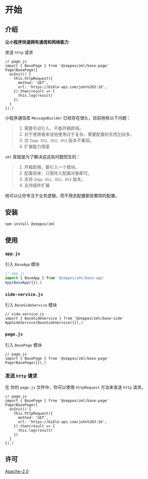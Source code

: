# 开始

## 介绍

**让小程序快速拥有通信和网络能力**

发送 `http` 请求
```js{5-10}
// page.js
import { BasePage } from '@zeppos/zml/base-page'
Page(BasePage({
  onInit() {
    this.httpRequest({
      method: 'GET',
      url: 'https://bible-api.com/john%203:16',
    }).then(result => {
      this.log(result)
    })
  }
}),)
```

小程序通信库 `MessageBuilder` 已经存在很久，目前他有以下问题：

> 1. 需要手动引入，不能开箱即用。
> 2. 对于使用者来说他使用过于复杂，需要配置的东西比较多。
> 3. 对 `Zepp OS1，OS2，OS3` 版本不兼容。
> 4. 扩展能力很差

`zml` 库就是为了解决这这些问题而生的：

> 1. 开箱即用，要引入一个模块。
> 2. 配置简单，只需传入配置对象即可。
> 3. 支持 `Zepp OS1，OS2，OS3` 版本。
> 4. 支持插件扩展

他可以让你专注于业务逻辑，而不用去配置那些繁琐的配置。


## 安装

```bash [node]
npm install @zeppos/zml
```

## 使用

### `app.js`
引入 `BaseApp` 模块
```js {3}
// app.js
import { BaseApp } from '@zeppos/zml/base-app'
App(BaseApp({}),)
```

### `side-service.js`
引入 `BaseSideService` 模块
```js{3}
// side-service.js
import { BaseSideService } from '@zeppos/zml/base-side'
AppSideService(BaseSideService({}),)
```


### `page.js`
引入 `BasePage` 模块

```js{3}
// page.js
import { BasePage } from '@zeppos/zml/base-page'
Page(BasePage({}),)
```

### 发送 `http` 请求
在 你的 `page.js` 文件中，你可以使用 `httpRequest` 方法来发送 `http` 请求。

```js{5-10}
// page.js
import { BasePage } from '@zeppos/zml/base-page'
Page(BasePage({
  onInit() {
    this.httpRequest({
      method: 'GET',
      url: 'https://bible-api.com/john%203:16',
    }).then(result => {
      this.log(result)
    })
  }
}),)
```

## 许可

[Apache-2.0](https://github.com/zepp-health/zml/blob/main/LICENSE.txt)
